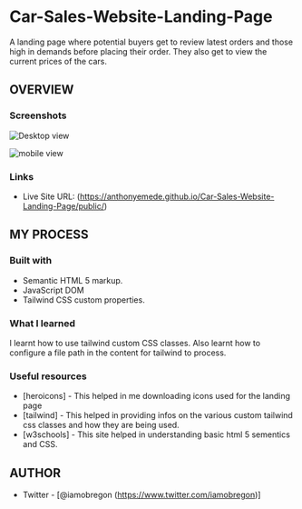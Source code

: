 # Car-Sales-Website-Landing-Page
A landing page where potential buyers get to review latest orders and those high in demands before placing their order. They also get to view the current prices of the cars.

## OVERVIEW

### Screenshots

![Desktop view](https://user-images.githubusercontent.com/66152995/181799942-71de0ea6-962d-4b95-8424-812b94902fdd.PNG)

![mobile view](https://user-images.githubusercontent.com/66152995/181801140-6a732950-e47d-45c8-b856-8c6daab1d31b.PNG)

### Links
- Live Site URL: (https://anthonyemede.github.io/Car-Sales-Website-Landing-Page/public/)


## MY PROCESS

### Built with
- Semantic HTML 5 markup.
- JavaScript DOM
- Tailwind CSS custom properties.

### What I learned
I learnt how to use tailwind custom CSS classes. Also learnt how to configure a file path in the content for tailwind to process.

### Useful resources
- [heroicons] - This helped in me downloading icons used for the landing page
- [tailwind] - This helped in providing infos on the various custom tailwind css classes and how they are being used.
- [w3schools] - This site helped in understanding basic html 5 sementics and CSS. 


## AUTHOR
- Twitter - [@iamobregon (https://www.twitter.com/iamobregon)]
